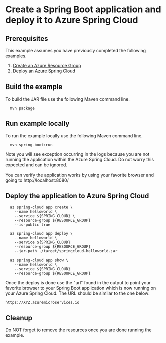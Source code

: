 
# Create a Spring Boot application and deploy it to Azure Spring Cloud

## Prerequisites

This example assumes you have previously completed the following examples.

1. [Create an Azure Resource Group](../../group/create/)
1. [Deploy an Azure Spring Cloud](../create/)

## Build the example

To build the JAR file use the following Maven command line.

```shell
  mvn package
```

## Run example locally

To run the example locally use the following Maven command line.

```shell
  mvn spring-boot:run
```

Note you will see exception occurring in the logs because you are not running the
application within the Azure Spring Cloud. Do not worry this expected and can be
ignored.

You can verify the application works by using your favorite browser and going
to http://localhost:8080/

## Deploy the application to Azure Spring Cloud

```shell
  az spring-cloud app create \
    --name helloworld \
    --service ${SPRING_CLOUD} \
    --resource-group ${RESOURCE_GROUP}
    --is-public true

  az spring-cloud app deploy \
    --name helloworld \
    --service ${SPRING_CLOUD}
    --resource-group ${RESOURCE_GROUP}
    --jar-path ./target/springcloud-helloworld.jar

  az spring-cloud app show \
    --name helloworld \
    --service ${SPRING_CLOUD}
    --resource-group ${RESOURCE_GROUP}
```

Once the deploy is done use the "url" found in the output to point your favorite
browser to your Spring Boot application which is now running on your Azure Spring
Cloud. The URL should be similar to the one below:

```shell
https://XYZ.azuremicroservices.io
```

## Cleanup

Do NOT forget to remove the resources once you are done running the example.
